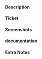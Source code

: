 #### Description
<!-- Describe the overall goals of the pull request -->

#### Ticket
<!-- Link to the ticket that this PR is related to -->
<!--
Tip: You can use this format:
[mentana-21](https://github.com/users/Davoyandun/projects/2/views/1?pane=issue&itemId=67908285)
-->
#### Screenshots
<!-- Add screenshots if applicable -->

#### documentation
<!-- Add documentation if applicable -->

#### Extra Notes
<!-- Add any additional notes here -->
